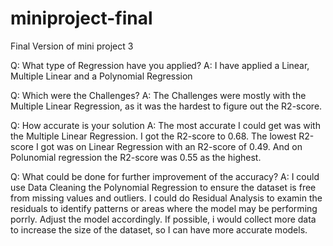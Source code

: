 # miniproject-final
Final Version of mini project 3

Q: What type of Regression have you applied?
A: I have applied a Linear, Multiple Linear and a Polynomial Regression

Q: Which were the Challenges?
A: The Challenges were mostly with the Multiple Linear Regression, as it was the hardest to figure out the R2-score.

Q: How accurate is your solution
A: The most accurate I could get was with the Multiple Linear Regression. I got the R2-score to 0.68. The lowest R2-score I got was on Linear Regression with an R2-score of 0.49. And on Polunomial regression the R2-score was 0.55 as the highest.

Q: What could be done for further improvement of the accuracy?
A: I could use Data Cleaning the Polynomial Regression to ensure the dataset is free from missing values and outliers.
I could do Residual Analysis to examin the residuals to identify patterns or areas where the model may be performing porrly. Adjust the model accordingly.
If possible, i would collect more data to increase the size of the dataset, so I can have more accurate models.
